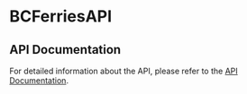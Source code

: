 # BCFerriesAPI

## API Documentation

For detailed information about the API, please refer to the [API Documentation](https://web.postman.co/workspace/291207d5-1073-4eda-b783-3fd9231b4116/documentation/36297486-cf46314b-14af-44a1-8c07-809f4cc949f1).
